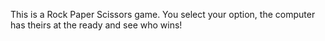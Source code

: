 This is a Rock Paper Scissors game.
You select your option, the computer has theirs at the ready and see who wins!
